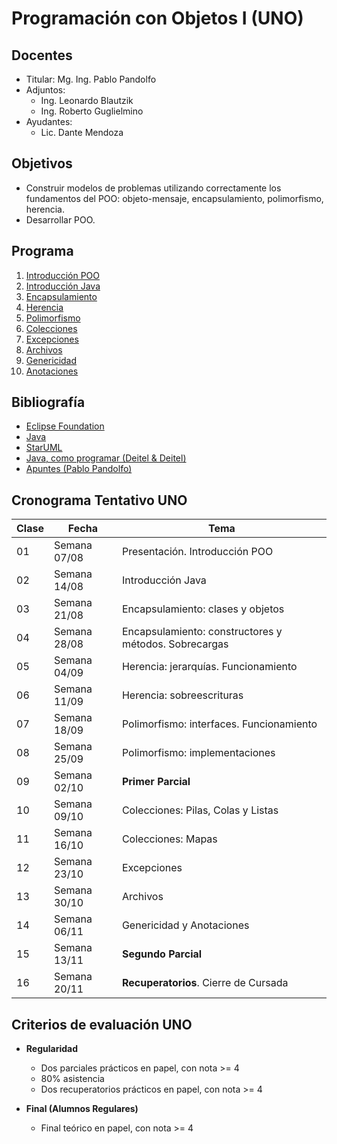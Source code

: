 # Programación con Objetos I (UNO)

## Docentes

* Titular: Mg. Ing. Pablo Pandolfo
* Adjuntos:
  * Ing. Leonardo Blautzik
  * Ing. Roberto Guglielmino
* Ayudantes:
  * Lic. Dante Mendoza

## Objetivos

* Construir modelos de problemas utilizando correctamente los fundamentos del POO: objeto-mensaje, encapsulamiento, polimorfismo, herencia.
* Desarrollar POO.

## Programa

1. [Introducción POO](doc/intro-poo.md)
1. [Introducción Java](doc/intro-java.md)
1. [Encapsulamiento](doc/encapsulamiento.md)
1. [Herencia](doc/herencia.md)
1. [Polimorfismo](doc/polimorfismo.md)
1. [Colecciones](doc/colecciones.md)
1. [Excepciones](doc/excepciones.md)
1. [Archivos](doc/archivos.md)
1. [Genericidad](doc/genericidad.md)
1. [Anotaciones](doc/anotaciones.md)

## Bibliografía

* [Eclipse Foundation](https://www.eclipse.org)
* [Java](https://www.java.com/es/)
* [StarUML](https://staruml.io)
* [Java, como programar (Deitel & Deitel)](biblio/)
* [Apuntes (Pablo Pandolfo)](doc/)

## Cronograma Tentativo UNO

| **Clase** | **Fecha** | **Tema** |
| -- | -- | -- |
| 01 | Semana 07/08 | Presentación. Introducción POO |
| 02 | Semana 14/08 | Introducción Java |
| 03 | Semana 21/08 | Encapsulamiento: clases y objetos |
| 04 | Semana 28/08 | Encapsulamiento: constructores y métodos. Sobrecargas |
| 05 | Semana 04/09 | Herencia: jerarquías. Funcionamiento |
| 06 | Semana 11/09 | Herencia: sobreescrituras |
| 07 | Semana 18/09 | Polimorfismo: interfaces. Funcionamiento |
| 08 | Semana 25/09 | Polimorfismo: implementaciones |
| 09 | Semana 02/10 | **Primer Parcial** |
| 10 | Semana 09/10 | Colecciones: Pilas, Colas y Listas |
| 11 | Semana 16/10 | Colecciones: Mapas |
| 12 | Semana 23/10 | Excepciones |
| 13 | Semana 30/10 | Archivos |
| 14 | Semana 06/11 | Genericidad y Anotaciones |
| 15 | Semana 13/11 | **Segundo Parcial**|
| 16 | Semana 20/11 | **Recuperatorios**. Cierre de Cursada |

## Criterios de evaluación UNO

* **Regularidad**
  * Dos parciales prácticos en papel, con nota >= 4
  * 80% asistencia
  * Dos recuperatorios prácticos en papel, con nota >= 4

* **Final (Alumnos Regulares)**
  * Final teórico en papel, con nota >= 4
